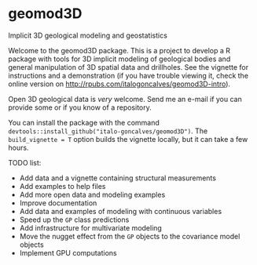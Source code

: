 # geomod3D
Implicit 3D geological modeling and geostatistics

Welcome to the geomod3D package. This is a project to develop a R package with 
tools for 3D implicit modeling of geological bodies and general manipulation of 
3D spatial data and drillholes. See the vignette for instructions and a 
demonstration (if you have trouble viewing it, check the online version on
<http://rpubs.com/italogoncalves/geomod3D-intro>).

Open 3D geological data is *very* welcome. Send me an e-mail if you can provide 
some or if you know of a repository.

You can install the package with the command 
`devtools::install_github("italo-goncalves/geomod3D")`. The 
`build_vignette = T` option builds the vignette locally, but it can take a 
few hours.

TODO list:
* Add data and a vignette containing structural measurements
* Add examples to help files
* Add more open data and modeling examples
* Improve documentation
* Add data and examples of modeling with continuous variables
* Speed up the `GP` class predictions
* Add infrastructure for multivariate modeling
* Move the nugget effect from the `GP` objects to the covariance model objects
* Implement GPU computations
